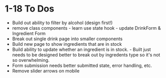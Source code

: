 # 1-18 To Dos
- Build out ability to filter by alcohol (design first!)
- remove class components - learn use state hook - update DrinkForm & Ingredient Form
- Break out single drink page into smaller components
- Build new page to show ingredients that are in stock
- Build ability to update whether an ingredient is in stock. - Built just needs to be designed better to break out by ingredents type so it's not so overwhelming.
- Form submission needs better submitted state, error handling, etc.
- Remove slider arrows on mobile